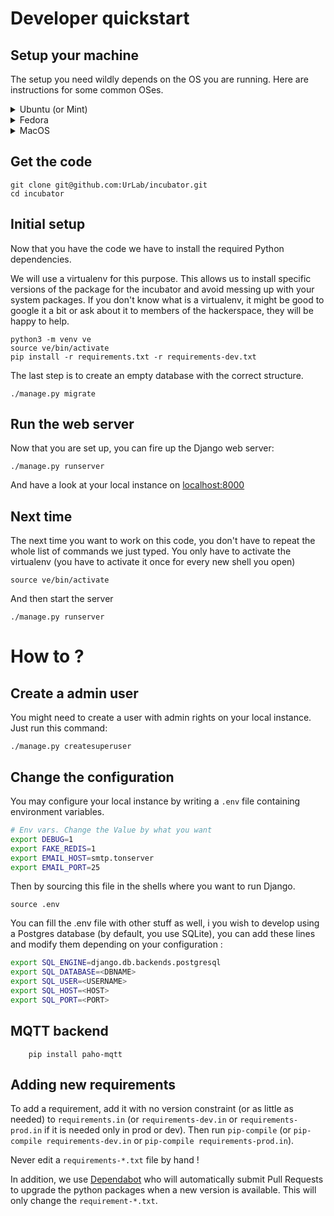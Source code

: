 # Developer quickstart

## Setup your machine

The setup you need wildly depends on the OS you are running.
Here are instructions for some common OSes.

<details>
 <summary>Ubuntu (or Mint)</summary>
 ```shell
 sudo apt-get install python3-dev python3-setuptools python3-pip
 sudo pip3 install virtualenv
 ```
</details>

<details>
 <summary>Fedora</summary>
 ```shell
 sudo dnf install python3-devel python3-setuptools python3-virtualenv
 ```
</details>

<details>
 <summary>MacOS</summary>
 ```shell
 brew install python3
 pip3 install virtualenv 
 ```
</details>

## Get the code
```shell
git clone git@github.com:UrLab/incubator.git
cd incubator
```

## Initial setup
Now that you have the code we have to install the required Python dependencies.

We will use a virtualenv for this purpose. This allows us to install specific versions of the package for the incubator and avoid messing up with your system packages. If you don't know what is a virtualenv, it might be good to google it a bit or ask about it to members of the hackerspace, they will be happy to help.

```shell
python3 -m venv ve
source ve/bin/activate
pip install -r requirements.txt -r requirements-dev.txt
```

The last step is to create an empty database with the correct structure.
```shell
./manage.py migrate
```

## Run the web server
Now that you are set up, you can fire up the Django web server:
```shell
./manage.py runserver
```

 And have a look at your local instance on [localhost:8000](http://localhost:8000)


## Next time
The next time you want to work on this code, you don't have to repeat the whole list of commands we just typed. You only have to activate the virtualenv (you have to activate it once for every new shell you open)

```shell
source ve/bin/activate
```

And then start the server
```shell
./manage.py runserver
```

# How to ?

## Create a admin user

You might need to create a user with admin rights on your local instance. Just run this command:

```shell
./manage.py createsuperuser
```

## Change the configuration
You may configure your local instance by writing a `.env` file containing environment variables.

```bash
# Env vars. Change the Value by what you want
export DEBUG=1
export FAKE_REDIS=1
export EMAIL_HOST=smtp.tonserver
export EMAIL_PORT=25
```

Then by sourcing this file in the shells where you want to run Django.

```shell
source .env
```

You can fill the .env file with other stuff as well, i you wish to develop using a Postgres database (by default, you use SQLite), you can add these lines and modify them depending on your configuration :

```bash
export SQL_ENGINE=django.db.backends.postgresql
export SQL_DATABASE=<DBNAME>
export SQL_USER=<USERNAME>
export SQL_HOST=<HOST>
export SQL_PORT=<PORT>
```

## MQTT backend
```shell
    pip install paho-mqtt
```


## Adding new requirements

To add a requirement, add it with no version constraint (or as little as needed)
to `requirements.in` (or `requirements-dev.in` or `requirements-prod.in` if it is needed only in prod or dev). Then run `pip-compile` (or `pip-compile requirements-dev.in` or `pip-compile requirements-prod.in`).

Never edit a `requirements-*.txt` file by hand !

In addition, we use [Dependabot](https://dependabot.com/) who will automatically submit Pull Requests to upgrade the python packages when a new version is available. This will only change the `requirement-*.txt`.
